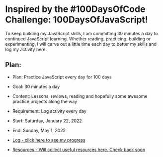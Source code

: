 # Inspired by the #100DaysOfCode Challenge: 100DaysOfJavaScript!

To keep building my JavaScript skills, I am committing 30 minutes a day to continued JavaScript learning. Whether reading, practicing, building or experimenting, I will carve out a little time each day to better my skills and log my activity here.

## Plan:

- Plan: Practice JavaScript every day for 100 days
- Goal: 30 minutes a day
- Content: Lessons, reviews, reading and hopefully some awesome practice projects along the way
- Requirement: Log activity every day
- Start: Saturday, January 22, 2022
- End: Sunday, May 1, 2022

- [Log - click here to see my progress](log.md)
- [Resources - Will collect useful resources here. Check back soon](resources.md)
